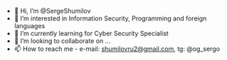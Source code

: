 - 👋 Hi, I’m @SergeShumilov
- 👀 I’m interested in Information Security, Programming and foreign languages
- 🌱 I’m currently learning for Cyber Security Specialist
- 💞️ I’m looking to collaborate on ...
- 📫 How to reach me - e-mail: shumilovru2@gmail.com, tg: @og_sergo

<!---
SergeShumilov/SergeShumilov is a ✨ special ✨ repository because its `README.md` (this file) appears on your GitHub profile.
You can click the Preview link to take a look at your changes.
--->
